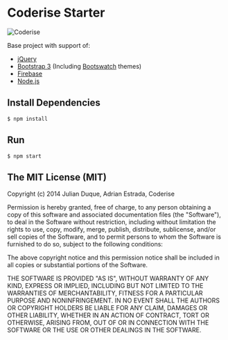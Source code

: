 # Coderise Starter 

![Coderise](https://camo.githubusercontent.com/77ffa9a568de736030c30bdfdc2ae69b30701f67/687474703a2f2f63697472692e636f2f636f6465726973652f6c6f676f2e706e67)

Base project with support of:

* [jQuery](http://jquery.com)
* [Bootstrap 3](http://getbootstrap.com) (Including [Bootswatch](http://bootswatch.com) themes)
* [Firebase](http://firebase.io)
* [Node.js](http://nodejs.org)

## Install Dependencies

```
$ npm install
```

## Run

```
$ npm start
```

## The MIT License (MIT)

Copyright (c) 2014 Julian Duque, Adrian Estrada, Coderise

Permission is hereby granted, free of charge, to any person obtaining a copy
of this software and associated documentation files (the "Software"), to deal
in the Software without restriction, including without limitation the rights
to use, copy, modify, merge, publish, distribute, sublicense, and/or sell
copies of the Software, and to permit persons to whom the Software is
furnished to do so, subject to the following conditions:

The above copyright notice and this permission notice shall be included in
all copies or substantial portions of the Software.

THE SOFTWARE IS PROVIDED "AS IS", WITHOUT WARRANTY OF ANY KIND, EXPRESS OR
IMPLIED, INCLUDING BUT NOT LIMITED TO THE WARRANTIES OF MERCHANTABILITY,
FITNESS FOR A PARTICULAR PURPOSE AND NONINFRINGEMENT. IN NO EVENT SHALL THE
AUTHORS OR COPYRIGHT HOLDERS BE LIABLE FOR ANY CLAIM, DAMAGES OR OTHER
LIABILITY, WHETHER IN AN ACTION OF CONTRACT, TORT OR OTHERWISE, ARISING FROM,
OUT OF OR IN CONNECTION WITH THE SOFTWARE OR THE USE OR OTHER DEALINGS IN
THE SOFTWARE.
